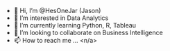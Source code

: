- 👋 Hi, I’m @HesOneJar (Jason)
- 👀 I’m interested in Data Analytics
- 🌱 I’m currently learning Python, R, Tableau
- 💞️ I’m looking to collaborate on Business Intelligence
- 📫 How to reach me ... <n/a>

<!---
HesOneJar/HesOneJar is a ✨ special ✨ repository because its `README.md` (this file) appears on your GitHub profile.
You can click the Preview link to take a look at your changes.
--->
